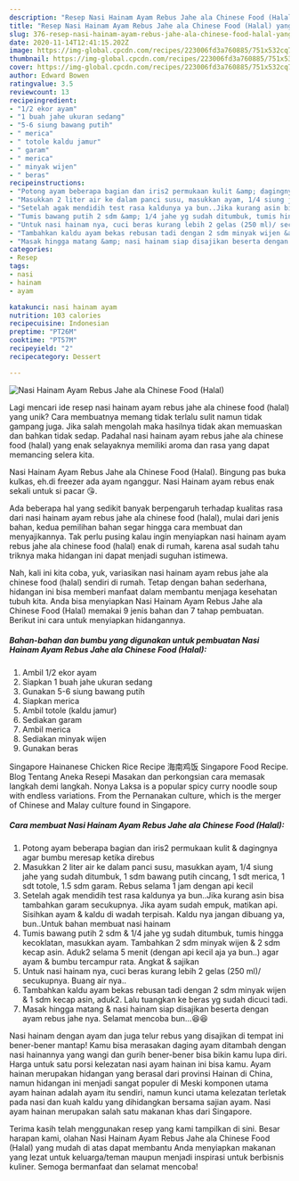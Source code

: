 ```yaml
---
description: "Resep Nasi Hainam Ayam Rebus Jahe ala Chinese Food (Halal) yang Lezat Sekali"
title: "Resep Nasi Hainam Ayam Rebus Jahe ala Chinese Food (Halal) yang Lezat Sekali"
slug: 376-resep-nasi-hainam-ayam-rebus-jahe-ala-chinese-food-halal-yang-lezat-sekali
date: 2020-11-14T12:41:15.202Z
image: https://img-global.cpcdn.com/recipes/223006fd3a760885/751x532cq70/nasi-hainam-ayam-rebus-jahe-ala-chinese-food-halal-foto-resep-utama.jpg
thumbnail: https://img-global.cpcdn.com/recipes/223006fd3a760885/751x532cq70/nasi-hainam-ayam-rebus-jahe-ala-chinese-food-halal-foto-resep-utama.jpg
cover: https://img-global.cpcdn.com/recipes/223006fd3a760885/751x532cq70/nasi-hainam-ayam-rebus-jahe-ala-chinese-food-halal-foto-resep-utama.jpg
author: Edward Bowen
ratingvalue: 3.5
reviewcount: 13
recipeingredient:
- "1/2 ekor ayam"
- "1 buah jahe ukuran sedang"
- "5-6 siung bawang putih"
- " merica"
- " totole kaldu jamur"
- " garam"
- " merica"
- " minyak wijen"
- " beras"
recipeinstructions:
- "Potong ayam beberapa bagian dan iris2 permukaan kulit &amp; dagingnya agar bumbu meresap ketika direbus"
- "Masukkan 2 liter air ke dalam panci susu, masukkan ayam, 1/4 siung jahe yang sudah ditumbuk, 1 sdm bawang putih cincang, 1 sdt merica, 1 sdt totole, 1.5 sdm garam. Rebus selama 1 jam dengan api kecil"
- "Setelah agak mendidih test rasa kaldunya ya bun..Jika kurang asin bisa tambahkan garam secukupnya. Jika ayam sudah empuk, matikan api. Sisihkan ayam &amp; kaldu di wadah terpisah. Kaldu nya jangan dibuang ya, bun..Untuk bahan membuat nasi hainam"
- "Tumis bawang putih 2 sdm &amp; 1/4 jahe yg sudah ditumbuk, tumis hingga kecoklatan, masukkan ayam. Tambahkan 2 sdm minyak wijen &amp; 2 sdm kecap asin. Aduk2 selama 5 menit (dengan api kecil aja ya bun..) agar ayam &amp; bumbu tercampur rata. Angkat &amp; sajikan"
- "Untuk nasi hainam nya, cuci beras kurang lebih 2 gelas (250 ml)/ secukupnya. Buang air nya.."
- "Tambahkan kaldu ayam bekas rebusan tadi dengan 2 sdm minyak wijen &amp; 1 sdm kecap asin, aduk2. Lalu tuangkan ke beras yg sudah dicuci tadi."
- "Masak hingga matang &amp; nasi hainam siap disajikan beserta dengan ayam rebus jahe nya. Selamat mencoba bun...😆😆"
categories:
- Resep
tags:
- nasi
- hainam
- ayam

katakunci: nasi hainam ayam 
nutrition: 103 calories
recipecuisine: Indonesian
preptime: "PT26M"
cooktime: "PT57M"
recipeyield: "2"
recipecategory: Dessert

---
```



![Nasi Hainam Ayam Rebus Jahe ala Chinese Food (Halal)](https://img-global.cpcdn.com/recipes/223006fd3a760885/751x532cq70/nasi-hainam-ayam-rebus-jahe-ala-chinese-food-halal-foto-resep-utama.jpg)

Lagi mencari ide resep nasi hainam ayam rebus jahe ala chinese food (halal) yang unik? Cara membuatnya memang tidak terlalu sulit namun tidak gampang juga. Jika salah mengolah maka hasilnya tidak akan memuaskan dan bahkan tidak sedap. Padahal nasi hainam ayam rebus jahe ala chinese food (halal) yang enak selayaknya memiliki aroma dan rasa yang dapat memancing selera kita.

Nasi Hainam Ayam Rebus Jahe ala Chinese Food (Halal). Bingung pas buka kulkas, eh.di freezer ada ayam nganggur. Nasi Hainam ayam rebus enak sekali untuk si pacar 😘.

Ada beberapa hal yang sedikit banyak berpengaruh terhadap kualitas rasa dari nasi hainam ayam rebus jahe ala chinese food (halal), mulai dari jenis bahan, kedua pemilihan bahan segar hingga cara membuat dan menyajikannya. Tak perlu pusing kalau ingin menyiapkan nasi hainam ayam rebus jahe ala chinese food (halal) enak di rumah, karena asal sudah tahu triknya maka hidangan ini dapat menjadi suguhan istimewa.


Nah, kali ini kita coba, yuk, variasikan nasi hainam ayam rebus jahe ala chinese food (halal) sendiri di rumah. Tetap dengan bahan sederhana, hidangan ini bisa memberi manfaat dalam membantu menjaga kesehatan tubuh kita. Anda bisa menyiapkan Nasi Hainam Ayam Rebus Jahe ala Chinese Food (Halal) memakai 9 jenis bahan dan 7 tahap pembuatan. Berikut ini cara untuk menyiapkan hidangannya.

<!--inarticleads1-->

##### Bahan-bahan dan bumbu yang digunakan untuk pembuatan Nasi Hainam Ayam Rebus Jahe ala Chinese Food (Halal):

1. Ambil 1/2 ekor ayam
1. Siapkan 1 buah jahe ukuran sedang
1. Gunakan 5-6 siung bawang putih
1. Siapkan  merica
1. Ambil  totole (kaldu jamur)
1. Sediakan  garam
1. Ambil  merica
1. Sediakan  minyak wijen
1. Gunakan  beras


Singapore Hainanese Chicken Rice Recipe 海南鸡饭 Singapore Food Recipe. Blog Tentang Aneka Resepi Masakan dan perkongsian cara memasak langkah demi langkah. Nonya Laksa is a popular spicy curry noodle soup with endless variations. From the Pernanakan culture, which is the merger of Chinese and Malay culture found in Singapore. 

<!--inarticleads2-->

##### Cara membuat Nasi Hainam Ayam Rebus Jahe ala Chinese Food (Halal):

1. Potong ayam beberapa bagian dan iris2 permukaan kulit &amp; dagingnya agar bumbu meresap ketika direbus
1. Masukkan 2 liter air ke dalam panci susu, masukkan ayam, 1/4 siung jahe yang sudah ditumbuk, 1 sdm bawang putih cincang, 1 sdt merica, 1 sdt totole, 1.5 sdm garam. Rebus selama 1 jam dengan api kecil
1. Setelah agak mendidih test rasa kaldunya ya bun..Jika kurang asin bisa tambahkan garam secukupnya. Jika ayam sudah empuk, matikan api. Sisihkan ayam &amp; kaldu di wadah terpisah. Kaldu nya jangan dibuang ya, bun..Untuk bahan membuat nasi hainam
1. Tumis bawang putih 2 sdm &amp; 1/4 jahe yg sudah ditumbuk, tumis hingga kecoklatan, masukkan ayam. Tambahkan 2 sdm minyak wijen &amp; 2 sdm kecap asin. Aduk2 selama 5 menit (dengan api kecil aja ya bun..) agar ayam &amp; bumbu tercampur rata. Angkat &amp; sajikan
1. Untuk nasi hainam nya, cuci beras kurang lebih 2 gelas (250 ml)/ secukupnya. Buang air nya..
1. Tambahkan kaldu ayam bekas rebusan tadi dengan 2 sdm minyak wijen &amp; 1 sdm kecap asin, aduk2. Lalu tuangkan ke beras yg sudah dicuci tadi.
1. Masak hingga matang &amp; nasi hainam siap disajikan beserta dengan ayam rebus jahe nya. Selamat mencoba bun...😆😆


Nasi hainam dengan ayam dan juga telur rebus yang disajikan di tempat ini bener-bener mantap! Kamu bisa merasakan daging ayam ditambah dengan nasi hainannya yang wangi dan gurih bener-bener bisa bikin kamu lupa diri. Harga untuk satu porsi kelezatan nasi ayam hainan ini bisa kamu. Ayam hainan merupakan hidangan yang berasal dari provinsi Hainan di China, namun hidangan ini menjadi sangat populer di Meski komponen utama ayam hainan adalah ayam itu sendiri, namun kunci utama kelezatan terletak pada nasi dan kuah kaldu yang dihidangkan bersama sajian ayam. Nasi ayam hainan merupakan salah satu makanan khas dari Singapore. 

Terima kasih telah menggunakan resep yang kami tampilkan di sini. Besar harapan kami, olahan Nasi Hainam Ayam Rebus Jahe ala Chinese Food (Halal) yang mudah di atas dapat membantu Anda menyiapkan makanan yang lezat untuk keluarga/teman maupun menjadi inspirasi untuk berbisnis kuliner. Semoga bermanfaat dan selamat mencoba!

